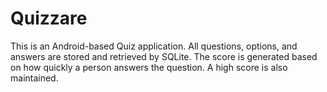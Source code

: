 # Quizzare
This is an Android-based Quiz application. All questions, options, and answers are stored and retrieved by SQLite. The score is generated based on how quickly a person answers the question. A high score is also maintained.
